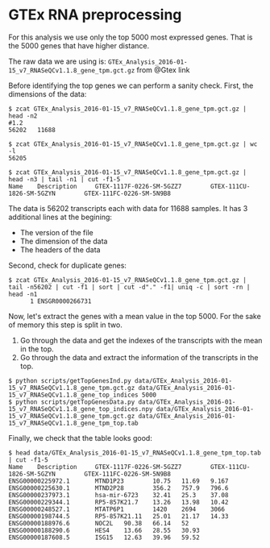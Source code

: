 # GTEx RNA preprocessing

For this analysis we use only the top 5000 most expressed genes. That is the 5000 genes that have higher distance.

The raw data we are using is:  ```GTEx_Analysis_2016-01-15_v7_RNASeQCv1.1.8_gene_tpm.gct.gz``` from @Gtex link

Before identifying the top genes we can perform a sanity check.
First, the dimensions of the data:

```{sh}
$ zcat GTEx_Analysis_2016-01-15_v7_RNASeQCv1.1.8_gene_tpm.gct.gz | head -n2
#1.2
56202   11688

$ zcat GTEx_Analysis_2016-01-15_v7_RNASeQCv1.1.8_gene_tpm.gct.gz | wc -l
56205

$ zcat GTEx_Analysis_2016-01-15_v7_RNASeQCv1.1.8_gene_tpm.gct.gz | head -n3 | tail -n1 | cut -f1-5
Name    Description     GTEX-1117F-0226-SM-5GZZ7        GTEX-111CU-1826-SM-5GZYN        GTEX-111FC-0226-SM-5N9B8
```

The data is 56202 transcripts each with data for 11688 samples. It has 3 additional lines at the begining: 
- The version of the file
- The dimension of the data
- The headers of the data

Second, check for duplicate genes:
```{sh}
$ zcat GTEx_Analysis_2016-01-15_v7_RNASeQCv1.1.8_gene_tpm.gct.gz | tail -n56202 | cut -f1 | sort | cut -d"." -f1| uniq -c | sort -rn | head -n1
      1 ENSGR0000266731
```

Now, let's extract the genes with a mean value in the top 5000. 
For the sake of memory this step is split in two. 
1. Go through the data and get the indexes of the transcripts with the mean in the top.
2. Go through the data and extract the information of the transcripts in the top.

```{sh}
$ python scripts/getTopGenesInd.py data/GTEx_Analysis_2016-01-15_v7_RNASeQCv1.1.8_gene_tpm.gct.gz data/GTEx_Analysis_2016-01-15_v7_RNASeQCv1.1.8_gene_top_indices 5000
$ python scripts/getTopGenesData.py data/GTEx_Analysis_2016-01-15_v7_RNASeQCv1.1.8_gene_top_indices.npy data/GTEx_Analysis_2016-01-15_v7_RNASeQCv1.1.8_gene_tpm.gct.gz data/GTEx_Analysis_2016-01-15_v7_RNASeQCv1.1.8_gene_tpm_top.tab
```

Finally, we check that the table looks good:
```{sh}
$ head data/GTEx_Analysis_2016-01-15_v7_RNASeQCv1.1.8_gene_tpm_top.tab | cut -f1-5
Name    Description     GTEX-1117F-0226-SM-5GZZ7        GTEX-111CU-1826-SM-5GZYN        GTEX-111FC-0226-SM-5N9B8
ENSG00000225972.1       MTND1P23        10.75   11.69   9.167
ENSG00000225630.1       MTND2P28        356.2   757.9   796.6
ENSG00000237973.1       hsa-mir-6723    32.41   25.3    37.08
ENSG00000229344.1       RP5-857K21.7    13.26   13.98   10.42
ENSG00000248527.1       MTATP6P1        1420    2694    3066
ENSG00000198744.5       RP5-857K21.11   25.01   21.17   14.33
ENSG00000188976.6       NOC2L   90.38   66.14   52
ENSG00000188290.6       HES4    13.66   28.55   30.93
ENSG00000187608.5       ISG15   12.63   39.96   59.52
```
